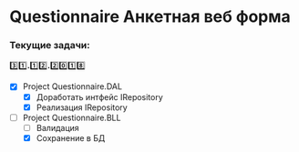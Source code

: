 # Questionnaire Анкетная веб форма

### Текущие задачи:
:three::one:**.**:one::two:**.**:two::zero::one::eight:
- [x] Project Questionnaire.DAL
    - [x] Доработать интфейс IRepository<T>
    - [x] Реализация IRepository<T>
- [ ] Project Questionnaire.BLL
    - [ ] Валидация
    - [x] Сохранение в БД
